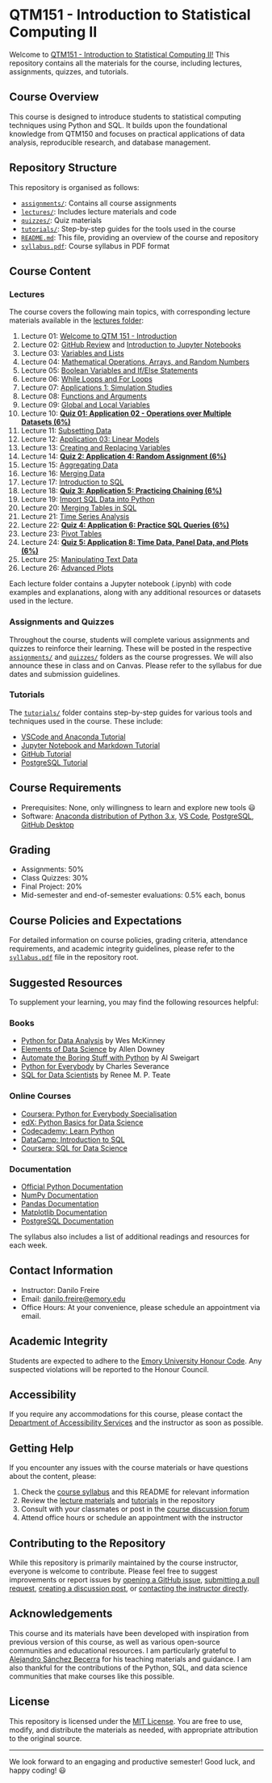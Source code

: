 # QTM151 - Introduction to Statistical Computing II

Welcome to [QTM151 - Introduction to Statistical Computing
II!](https://github.com/danilofreire/qtm151) This repository contains all the
materials for the course, including lectures, assignments, quizzes, and
tutorials.

## Course Overview

This course is designed to introduce students to statistical computing
techniques using Python and SQL. It builds upon the foundational knowledge from
QTM150 and focuses on practical applications of data analysis, reproducible
research, and database management.

## Repository Structure

This repository is organised as follows:

- [`assignments/`](https://github.com/danilofreire/qtm151/tree/main/assigments): Contains all course assignments
- [`lectures/`](https://github.com/danilofreire/qtm151/tree/main/lectures): Includes lecture materials and code
- [`quizzes/`](https://github.com/danilofreire/qtm151/tree/main/quizzes): Quiz materials
- [`tutorials/`](https://github.com/danilofreire/qtm151/tree/main/tutorials): Step-by-step guides for the tools used in the course
- [`README.md`](https://github.com/danilofreire/qtm151/blob/main/README.md): This file, providing an overview of the course and repository
- [`syllabus.pdf`](https://github.com/danilofreire/qtm151/blob/main/syllabus.pdf): Course syllabus in PDF format

## Course Content

### Lectures

The course covers the following main topics, with corresponding lecture
materials available in the [lectures
folder](https://github.com/danilofreire/qtm151/tree/main/lectures):

1. Lecture 01: [Welcome to QTM 151 - Introduction](https://danilofreire.github.io/qtm151/lectures/lecture-01/01-introduction.html)
2. Lecture 02: [GitHub Review](https://danilofreire.github.io/qtm151/lectures/lecture-02/02-github-review.html) and [Introduction to Jupyter Notebooks](https://github.com/danilofreire/qtm151/blob/main/lectures/lecture-02/02-jupyter.ipynb)
3. Lecture 03: [Variables and Lists](https://github.com/danilofreire/qtm151/blob/main/lectures/lecture-03/03-variables-lists.ipynb)
4. Lecture 04: [Mathematical Operations, Arrays, and Random Numbers](https://github.com/danilofreire/qtm151/blob/main/lectures/lecture-04/04-maths-arrays-random.ipynb)
5. Lecture 05: [Boolean Variables and If/Else Statements](https://github.com/danilofreire/qtm151/blob/main/lectures/lecture-05/05-boolean-if-else.ipynb)
6. Lecture 06: [While Loops and For Loops](https://github.com/danilofreire/qtm151/blob/main/lectures/lecture-06/06-while-for.ipynb)
7. Lecture 07: [Applications 1: Simulation Studies](https://github.com/danilofreire/qtm151/blob/main/lectures/lecture-07/07-applications-simulation.ipynb)
8. Lecture 08: [Functions and Arguments](https://danilofreire.github.io/qtm151/lectures/lecture-08/08-functions-arguments.ipynb)
9. Lecture 09: [Global and Local Variables](https://github.com/danilofreire/qtm151/blob/main/lectures/lecture-09/09-global-local.ipynb)
10. Lecture 10: [**Quiz 01: Application 02 - Operations over Multiple Datasets (6%)**](https://github.com/danilofreire/qtm151/blob/main/lectures/lecture-10/10-operations-multiple-datasets.ipynb)
11. Lecture 11: [Subsetting Data](https://github.com/danilofreire/qtm151/blob/main/lectures/lecture-11/11-subsetting-data.ipynb)
12. Lecture 12: [Application 03: Linear Models](https://github.com/danilofreire/qtm151/blob/main/lectures/lecture-12/12-linear-models.ipynb)
13. Lecture 13: [Creating and Replacing Variables](https://github.com/danilofreire/qtm151/blob/main/lectures/lecture-13/13-creating-replacing-variables.ipynb)
14. Lecture 14: [**Quiz 2: Application 4: Random Assignment (6%)**](https://github.com/danilofreire/qtm151/blob/main/lectures/lecture-14/14-random-assignment.ipynb)
15. Lecture 15: [Aggregating Data](https://github.com/danilofreire/qtm151/blob/main/lectures/lecture-15/15-aggregating-data.ipynb)
16. Lecture 16: [Merging Data](https://github.com/danilofreire/qtm151/blob/main/lectures/lecture-16/16-merging-data.ipynb)
17. Lecture 17: [Introduction to SQL](https://github.com/danilofreire/qtm151/blob/main/lectures/lecture-17/17-introduction-sql.ipynb)
18. Lecture 18: [**Quiz 3: Application 5: Practicing Chaining (6%)**](https://github.com/danilofreire/qtm151/blob/main/lectures/lecture-18/18-chaining.ipynb)
19. Lecture 19: [Import SQL Data into Python](https://github.com/danilofreire/qtm151/blob/main/lectures/lecture-19/19-sql-python.ipynb)
20. Lecture 20: [Merging Tables in SQL](https://github.com/danilofreire/qtm151/blob/main/lectures/lecture-20/20-sql-merging.ipynb)
21. Lecture 21: [Time Series Analysis](https://github.com/danilofreire/qtm151/blob/main/lectures/lecture-21/21-time-series.ipynb)
22. Lecture 22: [**Quiz 4: Application 6: Practice SQL Queries (6%)**](https://github.com/danilofreire/qtm151/blob/main/lectures/lecture-22/22-sql-queries.ipynb)
23. Lecture 23: [Pivot Tables](https://github.com/danilofreire/qtm151/blob/main/lectures/lecture-23/23-pivot-tables.ipynb)
24. Lecture 24: [**Quiz 5: Application 8: Time Data, Panel Data, and Plots (6%)**](https://github.com/danilofreire/qtm151/blob/main/lectures/lecture-24/24-time-panel-plots.ipynb)
25. Lecture 25: [Manipulating Text Data](https://github.com/danilofreire/qtm151/blob/main/lectures/lecture-25/25-text-data.ipynb)
26. Lecture 26: [Advanced Plots](https://github.com/danilofreire/qtm151/blob/main/lectures/lecture-26/26-advanced-plots.ipynb)

Each lecture folder contains a Jupyter notebook (.ipynb) with code examples and
explanations, along with any additional resources or datasets used in the
lecture.

### Assignments and Quizzes

Throughout the course, students will complete various assignments and quizzes
to reinforce their learning. These will be posted in the respective
[`assignments/`](https://github.com/danilofreire/qtm151/tree/main/assigments)
and [`quizzes/`](https://github.com/danilofreire/qtm151/tree/main/quizzes)
folders as the course progresses. We will also announce these in class and on
Canvas. Please refer to the syllabus for due dates and submission guidelines.

### Tutorials

The [`tutorials/`](https://github.com/danilofreire/qtm151/tree/main/tutorials)
folder contains step-by-step guides for various tools and techniques used in
the course. These include:

- [VSCode and Anaconda Tutorial](https://github.com/danilofreire/qtm151/blob/main/tutorials/01-vscode-anaconda-tutorial.pdf)
- [Jupyter Notebook and Markdown Tutorial](https://github.com/danilofreire/qtm151/blob/main/tutorials/02-jupyter-markdown-tutorial.pdf)
- [GitHub Tutorial](https://github.com/danilofreire/qtm151/blob/main/tutorials/03-github-tutorial.pdf)
- [PostgreSQL Tutorial](https://github.com/danilofreire/qtm151/blob/main/tutorials/04-postgresql-tutorial.pdf)

## Course Requirements

- Prerequisites: None, only willingness to learn and explore new tools :smiley:
- Software: [Anaconda distribution of Python 3.x](https://www.anaconda.com/), [VS Code](https://code.visualstudio.com/), [PostgreSQL](https://www.postgresql.org/), [GitHub Desktop](https://github.com/apps/desktop)

## Grading

- Assignments: 50%
- Class Quizzes: 30%
- Final Project: 20%
- Mid-semester and end-of-semester evaluations: 0.5% each, bonus

## Course Policies and Expectations

For detailed information on course policies, grading criteria, attendance
requirements, and academic integrity guidelines, please refer to the
[`syllabus.pdf`](https://github.com/danilofreire/qtm151/blob/main/syllabus.pdf)
file in the repository root.

## Suggested Resources

To supplement your learning, you may find the following resources helpful:

### Books

- [Python for Data Analysis](https://wesmckinney.com/book/) by Wes McKinney
- [Elements of Data Science](https://allendowney.github.io/ElementsOfDataScience/README.html) by Allen Downey
- [Automate the Boring Stuff with Python](https://automatetheboringstuff.com) by Al Sweigart
- [Python for Everybody](https://www.py4e.com/book.php) by Charles Severance
- [SQL for Data Scientists](https://sqlfordatascientists.com/) by Renee M. P. Teate

### Online Courses

- [Coursera: Python for Everybody Specialisation](https://www.coursera.org/specializations/python)
- [edX: Python Basics for Data Science](https://www.edx.org/learn/python/ibm-python-basics-for-data-science)
- [Codecademy: Learn Python](https://www.codecademy.com/learn/learn-python-3)
- [DataCamp: Introduction to SQL](https://www.datacamp.com/courses/intro-to-sql-for-data-science)
- [Coursera: SQL for Data Science](https://www.coursera.org/learn/sql-for-data-science)

### Documentation

- [Official Python Documentation](https://docs.python.org/3/)
- [NumPy Documentation](https://numpy.org/doc/)
- [Pandas Documentation](https://pandas.pydata.org/docs/)
- [Matplotlib Documentation](https://matplotlib.org/stable/contents.html)
- [PostgreSQL Documentation](https://www.postgresql.org/docs/)

The syllabus also includes a list of additional readings and resources for each week.

## Contact Information

- Instructor: Danilo Freire
- Email: danilo.freire@emory.edu
- Office Hours: At your convenience, please schedule an appointment via email.

## Academic Integrity

Students are expected to adhere to the [Emory University Honour
Code](https://catalog.college.emory.edu/policies/honor-code.html). Any
suspected violations will be reported to the Honour Council.

## Accessibility

If you require any accommodations for this course, please contact the
[Department of Accessibility Services](https://accessibility.emory.edu/) and
the instructor as soon as possible.

## Getting Help

If you encounter any issues with the course materials or have questions about the content, please:

1. Check the [course syllabus](https://github.com/danilofreire/qtm151/blob/main/syllabus.pdf) and this README for relevant information
2. Review the [lecture materials](https://github.com/danilofreire/qtm151/tree/main/lectures) and [tutorials](https://github.com/danilofreire/qtm151/tree/main/tutorials) in the repository
3. Consult with your classmates or post in the [course discussion forum](https://github.com/danilofreire/qtm151/discussions)
4. Attend office hours or schedule an appointment with the instructor

## Contributing to the Repository

While this repository is primarily maintained by the course instructor,
everyone is welcome to contribute. Please feel free to suggest improvements or
report issues by [opening a GitHub
issue](https://github.com/danilofreire/qtm151/issues), [submitting a pull
request](https://github.com/danilofreire/qtm151/pulls), [creating a discussion
post](https://github.com/danilofreire/qtm151/discussions), or [contacting the
instructor directly](mailto:danilo.freire@emory.edu).

## Acknowledgements

This course and its materials have been developed with inspiration from
previous version of this course, as well as various open-source communities and
educational resources. I am particularly grateful to [Alejandro Sánchez
Becerra](https://sites.google.com/site/sanchezbecerraalejandro/teaching_1) for
his teaching materials and guidance. I am also thankful for the contributions
of the Python, SQL, and data science communities that make courses like this
possible.

## License

This repository is licensed under the [MIT
License](https://github.com/danilofreire/qtm151/blob/main/LICENSE.md). You are
free to use, modify, and distribute the materials as needed, with appropriate
attribution to the original source.

-----

We look forward to an engaging and productive semester! Good luck, and happy coding! :smiley:
